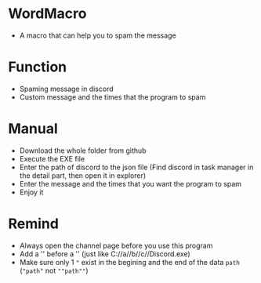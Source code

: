 # WordMacro
- A macro that can help you to spam the message

# Function
- Spaming message in discord
- Custom message and the times that the program to spam

# Manual
- Download the whole folder from github
- Execute the EXE file
- Enter the path of discord to the json file (Find discord in task manager in the detail part, then open it in explorer)
- Enter the message and the times that you want the program to spam
- Enjoy it

# Remind
- Always open the channel page before you use this program
- Add a '\' before a '\' (just like C://a//b//c//Discord.exe)
- Make sure only 1 `"` exist in the begining and the end of the data `path` (`"path"` not `""path""`)
